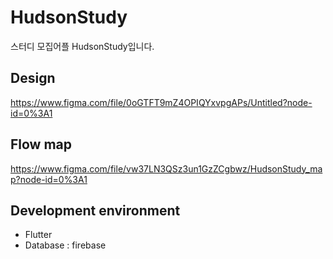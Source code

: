 # HudsonStudy
스터디 모집어플 HudsonStudy입니다.

## Design
https://www.figma.com/file/0oGTFT9mZ4OPIQYxvpgAPs/Untitled?node-id=0%3A1
## Flow map
https://www.figma.com/file/vw37LN3QSz3un1GzZCgbwz/HudsonStudy_map?node-id=0%3A1
## Development environment
- Flutter
- Database : firebase
